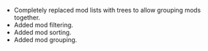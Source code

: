 - Completely replaced mod lists with trees to allow grouping mods together.
- Added mod filtering.
- Added mod sorting.
- Added mod grouping.